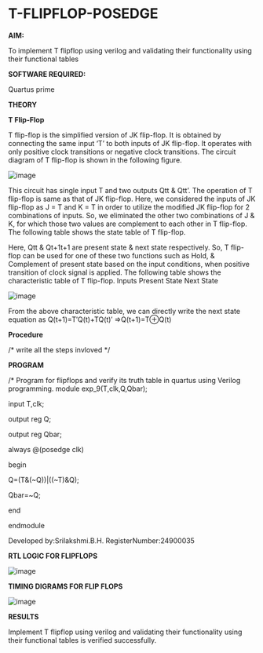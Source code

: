# T-FLIPFLOP-POSEDGE

**AIM:**

To implement  T flipflop using verilog and validating their functionality using their functional tables

**SOFTWARE REQUIRED:**

Quartus prime

**THEORY**

**T Flip-Flop**

T flip-flop is the simplified version of JK flip-flop. It is obtained by connecting the same input ‘T’ to both inputs of JK flip-flop. It operates with only positive clock transitions or negative clock transitions. The circuit diagram of T flip-flop is shown in the following figure.

![image](https://github.com/naavaneetha/T-FLIPFLOP-POSEDGE/assets/154305477/458a68fe-2d08-4a9d-ac4f-7ae0480ce0bd)

 
This circuit has single input T and two outputs Qtt & Qtt’. The operation of T flip-flop is same as that of JK flip-flop. Here, we considered the inputs of JK flip-flop as J = T and K = T in order to utilize the modified JK flip-flop for 2 combinations of inputs. So, we eliminated the other two combinations of J & K, for which those two values are complement to each other in T flip-flop. The following table shows the state table of T flip-flop.

Here, Qtt & Qt+1t+1 are present state & next state respectively. So, T flip-flop can be used for one of these two functions such as Hold, & Complement of present state based on the input conditions, when positive transition of clock signal is applied. The following table shows the characteristic table of T flip-flop. Inputs Present State Next State

![image](https://github.com/naavaneetha/T-FLIPFLOP-POSEDGE/assets/154305477/cdd7fb32-539f-4b66-bb8d-f305a153c886)

 
From the above characteristic table, we can directly write the next state equation as Q(t+1)=T′Q(t)+TQ(t)′ ⇒Q(t+1)=T⊕Q(t)

**Procedure**

/* write all the steps invloved */

**PROGRAM**

/* Program for flipflops and verify its truth table in quartus using Verilog programming. 
module exp_9(T,clk,Q,Qbar);

input T,clk;

output reg Q;

output reg Qbar;

always @(posedge clk)

begin

Q=(T&(~Q))|((~T)&Q);

Qbar=~Q;

end

endmodule


Developed by:Srilakshmi.B.H.
RegisterNumber:24900035


**RTL LOGIC FOR FLIPFLOPS**

![image](https://github.com/user-attachments/assets/e1274426-9814-459f-a5e1-2977b4818b3e)


**TIMING DIGRAMS FOR FLIP FLOPS**

![image](https://github.com/user-attachments/assets/d1f69c9e-09d7-4c6c-9e74-fe652f4c9448)


**RESULTS**

Implement T flipflop using verilog and validating their functionality using their functional tables is verified successfully.
